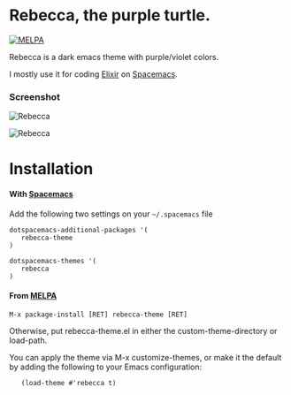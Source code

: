 # Rebecca, the purple turtle.

[![MELPA](https://melpa.org/packages/rebecca-theme-badge.svg)](https://melpa.org/#/rebecca-theme)

Rebecca is a dark emacs theme with purple/violet colors.

I mostly use it for coding [Elixir](http://elixir-lang.org) on [Spacemacs](http://spacemacs.org).


### Screenshot

![Rebecca](https://github.com/vic/rebecca-theme/raw/master/rebecca.png)

![Rebecca](https://github.com/vic/rebecca-theme/raw/master/rebecca2.png)


# Installation

#### With [Spacemacs](http://spacemacs.org)

Add the following two settings on your `~/.spacemacs` file

```emacs-lisp
dotspacemacs-additional-packages '(
   rebecca-theme
)

dotspacemacs-themes '(
   rebecca
)
```

#### From [MELPA](https://melpa.org/#/rebecca-theme)

```
M-x package-install [RET] rebecca-theme [RET]
```

Otherwise, put rebecca-theme.el in either the custom-theme-directory or load-path.

You can apply the theme via M-x customize-themes, or make it the default by adding the following to your Emacs configuration:

```emacs-lisp
   (load-theme #'rebecca t)
```   
